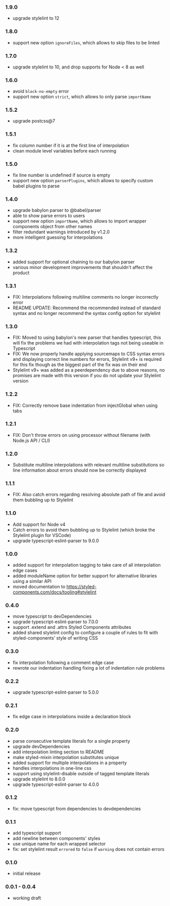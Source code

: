 ### 1.9.0
* upgrade stylelint to 12

### 1.8.0
* support new option `ignoreFiles`, which allows to skip files to be linted

### 1.7.0
* upgrade stylelint to 10, and drop supports for Node < 8 as well

### 1.6.0
* avoid `block-no-empty` error
* support new option `strict`, which allows to only parse `importName`

### 1.5.2
* upgrade postcss@7

### 1.5.1
* fix column number if it is at the first line of interpolation
* clean module level variables before each running

### 1.5.0
* fix line number is undefined if source is empty
* support new option `parserPlugins`, which allows to specify custom babel plugins to parse

### 1.4.0
* upgrade babylon parser to @babel/parser
* able to show parse errors to users
* support new option `importName`, which allows to import wrapper components object from other names
* filter redundant warnings introduced by v1.2.0
* more intelligent guessing for interpolations

### 1.3.2
* added support for optional chaining to our babylon parser
* various minor development improvements that shouldn't affect the product

### 1.3.1
* FIX: Interpolations following multiline comments no longer incorrectly error
* README UPDATE: Recommend the recommended instead of standard syntax and no longer recommend the syntax config option for stylelint

### 1.3.0
* FIX: Moved to using babylon's new parser that handles typescript, this will fix the problems we had with interpolation tags not being useable in Typescript
* FIX: We now properly handle applying sourcemaps to CSS syntax errors and displaying correct line numbers for errors, Stylelint v9+ is required for this fix though as the biggest part of the fix was on their end
* Stylelint v9+ was added as a peerdependency due to above reasons, no promises are made with this version if you do not update your Stylelint version

### 1.2.2
* FIX: Correctly remove base indentation from injectGlobal when using tabs

### 1.2.1
* FIX: Don't throw errors on using processor without filename (with Node.js API / CLI)

### 1.2.0
* Substitute multiline interpolations with relevant multiline substitutions so line information about errors should now be correctly displayed

### 1.1.1
* FIX: Also catch errors regarding resolving absolute path of file and avoid them bubbling up to Stylelint

### 1.1.0
* Add support for Node v4
* Catch errors to avoid them bubbling up to Stylelint (which broke the Stylelint plugin for VSCode)
* upgrade typescript-eslint-parser to 9.0.0

### 1.0.0
* added support for interpolation tagging to take care of all interpolation edge cases
* added moduleName option for better support for alternative libraries using a similar API
* moved documentation to https://styled-components.com/docs/tooling#stylelint

### 0.4.0
* move typescript to devDependencies
* upgrade typescript-eslint-parser to 7.0.0
* support .extend and .attrs Styled Components attributes
* added shared stylelint config to configure a couple of rules to fit with styled-components’ style of writing CSS

### 0.3.0
* fix interpolation following a comment edge case
* rewrote our indentation handling fixing a lot of indentation rule problems

### 0.2.2
* upgrade typescript-eslint-parser to 5.0.0

### 0.2.1
* fix edge case in interpolations inside a declaration block

### 0.2.0
* parse consecutive template literals for a single property
* upgrade devDependencies
* add interpolation linting section to README
* make styled-mixin interpolation substitutes unique
* added support for multiple interpolations in a property
* handles interpolations in one-line css
* support using stylelint-disable outside of tagged template literals
* upgrade stylelint to 8.0.0
* upgrade typescript-eslint-parser to 4.0.0

### 0.1.2
* fix: move typescript from dependencies to devdependencies

### 0.1.1
* add typescript support
* add newline between components' styles
* use unique name for each wrapped selector
* fix: set stylelint result `errored` to `false` if `warning` does not contain errors

### 0.1.0

* initial release

### 0.0.1 - 0.0.4

* working draft
